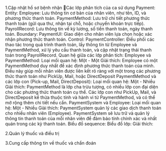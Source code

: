1.Cập nhật hồ sơ bệnh nhận
Các lớp phân tích của ca sử dụng Payment:
Entity:
Employee: Lưu thông tin cơ bản của nhân viên, như tên, ID, và phương thức thanh toán.
PaymentMethod: Lưu trữ chi tiết phương thức thanh toán (gửi qua thư, nhận tại chỗ, hoặc chuyển khoản trực tiếp).
PayrollRecord: Lưu thông tin về kỳ lương, số tiền thanh toán, ngày thanh toán.
Boundary:
PaymentUI: Giao diện cho nhân viên lựa chọn hoặc xác nhận phương thức thanh toán.
Control:
PaymentController: Điều phối các thao tác trong quá trình thanh toán, lấy thông tin từ Employee và PaymentMethod, xử lý yêu cầu thanh toán, và cập nhật trạng thái thanh toán trong PayrollRecord.
Quan hệ giữa các lớp phân tích:
Employee và PaymentMethod:
Loại mối quan hệ: Một - Một
Giải thích: Employee có một PaymentMethod duy nhất để xác định phương thức thanh toán của mình. Điều này giúp mỗi nhân viên được liên kết rõ ràng với một trong các phương thức thanh toán như PickUp, Mail, hoặc DirectDeposit
PaymentMethod và các lớp con (Pick-up, Mail, DirectDeposit):
Loại mối quan hệ: Một - Nhiều
Giải thích: PaymentMethod là lớp cha trừu tượng, có nhiều lớp con đại diện cho các phương thức thanh toán cụ thể. Các lớp con như PickUp, Mail, và DirectDeposit kế thừa thuộc tính và hành vi từ PaymentMethod, và có thể mở rộng thêm chi tiết nếu cần.
PaymentSystem và Employee:
Loại mối quan hệ: Một - Nhiều
Giải thích: PaymentSystem quản lý các giao dịch thanh toán cho nhiều nhân viên (Employee). PaymentSystem sẽ lưu trữ và quản lý thông tin thanh toán của mỗi nhân viên để đảm bảo tính chính xác và nhất quán trong các kỳ thanh toán.
Biểu đồ sequence:
Biểu đồ lớp:
Giải thích:

2.Quản lý thuốc và điều trị


3.Cung cấp thông tin về thuốc và chẩn đoán
